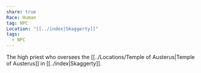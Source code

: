 ```yaml
---
share: true
Race: Human
tag: NPC
Location: "[[../index|Skaggerty]]"
tags:
  - NPC
---
```



The high priest who oversees the [[../Locations/Temple of Austerus|Temple of Austerus]] in [[../index|Skaggerty]].